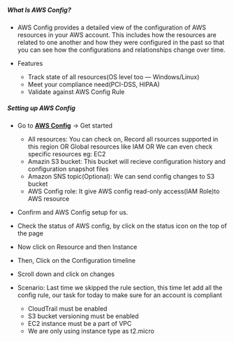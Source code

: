 ##### What Is AWS Config?

* AWS Config provides a detailed view of the configuration of AWS resources in your AWS account. This includes how the resources are related to one another and how they were configured in the past so that you can see how the configurations and relationships change over time.

* Features

    * Track state of all resources(OS level too — Windows/Linux)
    * Meet your compliance need(PCI-DSS, HIPAA)
    * Validate against AWS Config Rule

##### Setting up AWS Config

* Go to [**AWS Config**](https://us-west-2.console.aws.amazon.com/config) → Get started
    * All resources: You can check on, Record all rsources supported in this region
    OR
    Global resources like IAM
    OR
    We can even check specific resources eg: EC2
    * Amazin S3 bucket: This bucket will recieve configuration history and configuration snapshot files
    * Amazon SNS topic(Optional): We can send config changes to S3 bucket
    * AWS Config role: It give AWS config read-only access(IAM Role)to AWS resource

* Confirm and AWS Config setup for us.
* Check the status of AWS config, by click on the status icon on the top of the page
* Now click on Resource and then Instance
* Then, Click on the Configuration timeline
* Scroll down and click on changes

* Scenario: Last time we skipped the rule section, this time let add all the config rule, our task for today to make sure for an account is compliant

    * CloudTrail must be enabled
    * S3 bucket versioning must be enabled
    * EC2 instance must be a part of VPC
    * We are only using instance type as t2.micro


